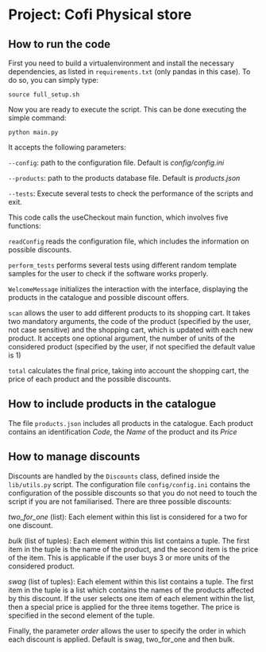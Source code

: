 # Project: Cofi Physical store

## How to run the code

First you need to build a virtualenvironment and install the necessary dependencies, as listed in ```requirements.txt``` (only pandas in this case). To do so, you can simply type:

```
source full_setup.sh
```

Now you are ready to execute the script. This can be done executing the simple command:

```
python main.py
```

It accepts the following parameters:

```--config```: path to the configuration file. Default is *config/config.ini*

```--products```: path to the products database file. Default is *products.json*

```--tests```: Execute several tests to check the performance of the scripts and exit.


This code calls the useCheckout main function, which involves five functions:

```readConfig``` reads the configuration file, which includes the information on possible discounts.

```perform_tests``` performs several tests using different random template samples for the user to check if the software works properly. 

 ```WelcomeMessage``` initializes the interaction with the interface, displaying the products in the catalogue and possible discount offers.

```scan``` allows the user to add different products to its shopping cart. It takes two mandatory arguments, the code of the product (specified by the user, not case sensitive) and the shopping cart, which is updated with each new product. It accepts one optional argument, the number of units of the considered product (specified by the user, if not specified the default value is 1)

```total``` calculates the final price, taking into account the shopping cart, the price of each product and the possible discounts.

## How to include products in the catalogue

The file ```products.json``` includes all products in the catalogue. Each product contains an identification *Code*, the *Name* of the product and its *Price*

## How to manage discounts

Discounts are handled by the ```Discounts``` class, defined inside the ```lib/utils.py``` script. The configuration file ```config/config.ini``` contains the configuration of the possible discounts so that you do not need to touch the script if you are not familiarised. There are three possible discounts:

*two_for_one* (list): Each element within this list is considered for a two for one discount.

*bulk* (list of tuples): Each element within this list contains a tuple. The first item in the tuple is the name of the product, and the second item is the price of the item. This is applicable if the user buys 3 or more units of the considered product.

*swag* (list of tuples): Each element within this list contains a tuple. The first item in the tuple is a list which contains the names of the products affected by this discount. If the user selects one item of each element within the list, then a special price is applied for the three items together. The price is specified in the second element of the tuple. 

Finally, the parameter *order* allows the user to specify the order in which each discount is applied. Default is swag, two_for_one and then bulk.